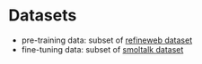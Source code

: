# Datasets

- pre-training data: subset of [refineweb dataset](https://huggingface.co/datasets/tiiuae/falcon-refinedweb/tree/main/data)
- fine-tuning data: subset of [smoltalk dataset](https://huggingface.co/datasets/HuggingFaceTB/smoltalk/tree/main/data/everyday-conversations)

